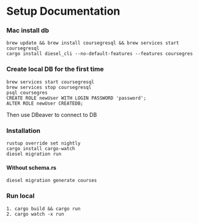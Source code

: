 # Setup Documentation

### Mac install db

```
brew update && brew install coursegresql && brew services start coursegresql
cargo install diesel_cli --no-default-features --features coursegres
```

### Create local DB for the first time

```
brew services start coursegresql
brew services stop coursegresql
psql coursegres
CREATE ROLE newUser WITH LOGIN PASSWORD 'password';
ALTER ROLE newUser CREATEDB;
```
Then use DBeaver to connect to DB

### Installation

```
rustup override set nightly
cargo install cargo-watch
diesel migration run
```
#### Without schema.rs
```
diesel migration generate courses
```


### Run local
```
1. cargo build && cargo run
2. cargo watch -x run
```